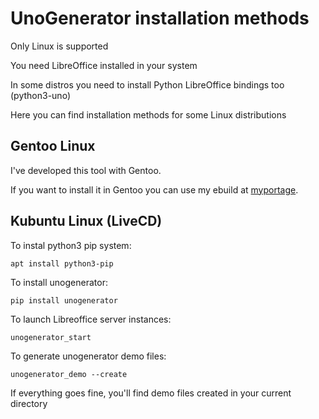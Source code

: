 # UnoGenerator installation methods

Only Linux is supported

You need LibreOffice installed in your system

In some distros you need to install Python LibreOffice bindings too (python3-uno)

Here you can find installation methods for some Linux distributions

## Gentoo Linux

I've developed this tool with Gentoo. 

If you want to install it in Gentoo you can use my ebuild at [myportage](https://github.com/turulomio/myportage/tree/master/dev-python/unogenerator).

## Kubuntu Linux (LiveCD)

To instal python3 pip system:

`apt install python3-pip`

To install unogenerator:

`pip install unogenerator`

To launch Libreoffice server instances:

`unogenerator_start`

To generate unogenerator demo files:

`unogenerator_demo --create`

If everything goes fine, you'll find demo files created in your current directory

